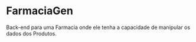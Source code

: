 # FarmaciaGen
Back-end para uma Farmacia onde ele tenha a capacidade de manipular os dados dos Produtos.
